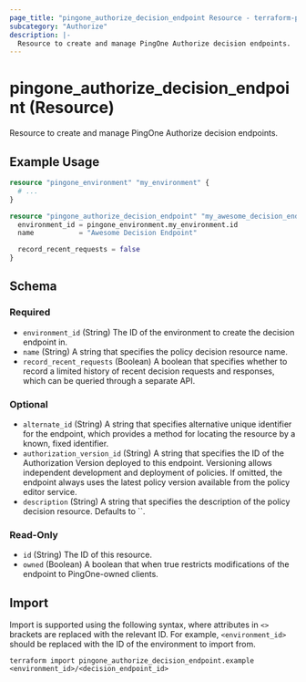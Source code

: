 ```yaml
---
page_title: "pingone_authorize_decision_endpoint Resource - terraform-provider-pingone"
subcategory: "Authorize"
description: |-
  Resource to create and manage PingOne Authorize decision endpoints.
---
```


# pingone_authorize_decision_endpoint (Resource)

Resource to create and manage PingOne Authorize decision endpoints.

## Example Usage

```terraform
resource "pingone_environment" "my_environment" {
  # ...
}

resource "pingone_authorize_decision_endpoint" "my_awesome_decision_endpoint" {
  environment_id = pingone_environment.my_environment.id
  name           = "Awesome Decision Endpoint"

  record_recent_requests = false
}
```

<!-- schema generated by tfplugindocs -->
## Schema

### Required

- `environment_id` (String) The ID of the environment to create the decision endpoint in.
- `name` (String) A string that specifies the policy decision resource name.
- `record_recent_requests` (Boolean) A boolean that specifies whether to record a limited history of recent decision requests and responses, which can be queried through a separate API.

### Optional

- `alternate_id` (String) A string that specifies alternative unique identifier for the endpoint, which provides a method for locating the resource by a known, fixed identifier.
- `authorization_version_id` (String) A string that specifies the ID of the Authorization Version deployed to this endpoint. Versioning allows independent development and deployment of policies. If omitted, the endpoint always uses the latest policy version available from the policy editor service.
- `description` (String) A string that specifies the description of the policy decision resource. Defaults to ``.

### Read-Only

- `id` (String) The ID of this resource.
- `owned` (Boolean) A boolean that when true restricts modifications of the endpoint to PingOne-owned clients.

## Import

Import is supported using the following syntax, where attributes in `<>` brackets are replaced with the relevant ID.  For example, `<environment_id>` should be replaced with the ID of the environment to import from.

```shell
terraform import pingone_authorize_decision_endpoint.example <environment_id>/<decision_endpoint_id>
```
